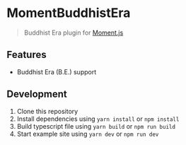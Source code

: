 # MomentBuddhistEra

> Buddhist Era plugin for [Moment.js](https://momentjs.com/)

## Features

- Buddhist Era (B.E.) support

## Development

1. Clone this repository
2. Install dependencies using `yarn install` or `npm install`
3. Build typescript file using `yarn build` or `npm run build`
4. Start example site using `yarn dev` or `npm run dev`
